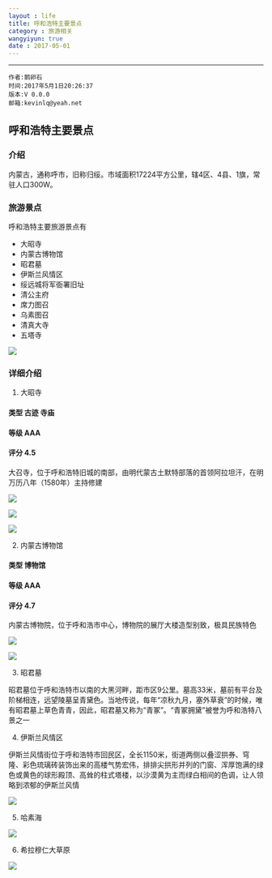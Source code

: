 ```yaml
---
layout : life
title: 呼和浩特主要景点
category : 旅游相关
wangyiyun: true
date : 2017-05-01
---
```


******

    作者:鹅卵石
    时间:2017年5月1日20:26:37
    版本:V 0.0.0
    邮箱:kevinlq@yeah.net

<!-- more -->

## 呼和浩特主要景点

### 介绍

内蒙古，通称呼市，旧称归绥。市域面积17224平方公里，辖4区、4县、1旗，常驻人口300W。

### 旅游景点

呼和浩特主要旅游景点有

* 大昭寺
* 内蒙古博物馆
* 昭君墓
* 伊斯兰风情区
* 绥远城将军衙署旧址
* 清公主府
* 席力图召
* 乌素图召
* 清真大寺
* 五塔寺

![](/res/img/blog/旅游相关/20170501/6.png)

### 详细介绍

1. 大昭寺

#### 类型 古迹 寺庙

#### 等级 AAA

#### 评分 4.5

大召寺，位于呼和浩特旧城的南部，由明代蒙古土默特部落的首领阿拉坦汗，在明万历八年（1580年）主持修建

![](/res/img/blog/旅游相关/20170501/3.png)

![](/res/img/blog/旅游相关/20170501/2.jpg)

![](/res/img/blog/旅游相关/20170501/1.jpg)


2. 内蒙古博物馆

#### 类型 博物馆

#### 等级 AAA

#### 评分 4.7

内蒙古博物院，位于呼和浩市中心，博物院的展厅大楼造型别致，极具民族特色

![](/res/img/blog/旅游相关/20170501/5.png)

![](/res/img/blog/旅游相关/20170501/4.jpg)

3. 昭君墓

昭君墓位于呼和浩特市以南的大黑河畔，距市区9公里。墓高33米，墓前有平台及阶梯相连，远望陵墓呈青黛色。当地传说，每年“凉秋九月，塞外草衰”的时候，唯有昭君墓上草色青青，因此，昭君墓又称为“青冢”。“青冢拥黛”被誉为呼和浩特八景之一

4. 伊斯兰风情区

伊斯兰风情街位于呼和浩特市回民区，全长1150米，街道两侧以叠涩拱券、穹隆、彩色琉璃砖装饰出来的高楼气势宏伟，排排尖拱形并列的门窗、浑厚饱满的绿色或黄色的球形殿顶、高耸的柱式塔楼，以沙漠黄为主而绿白相间的色调，让人领略到浓郁的伊斯兰风情

![](/res/img/blog/旅游相关/20170501/7.png)

5. 哈素海

![](/res/img/blog/旅游相关/20170501/8.png)

6. 希拉穆仁大草原

![](/res/img/blog/旅游相关/20170501/9.png)